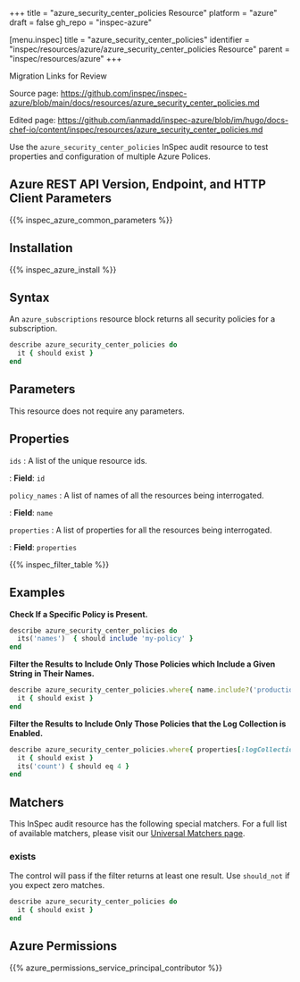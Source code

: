 +++
title = "azure_security_center_policies Resource"
platform = "azure"
draft = false
gh_repo = "inspec-azure"

[menu.inspec]
title = "azure_security_center_policies"
identifier = "inspec/resources/azure/azure_security_center_policies Resource"
parent = "inspec/resources/azure"
+++

<div class="admonition-note">
<p class="admonition-note-title">Migration Links for Review</p>
<div class="admonition-note-text">
<p>Source page: <a href="https://github.com/inspec/inspec-azure/blob/main/docs/resources/azure_security_center_policies.md">https://github.com/inspec/inspec-azure/blob/main/docs/resources/azure_security_center_policies.md</a></p>
<p>Edited page: <a href="https://github.com/ianmadd/inspec-azure/blob/im/hugo/docs-chef-io/content/inspec/resources/azure_security_center_policies.md">https://github.com/ianmadd/inspec-azure/blob/im/hugo/docs-chef-io/content/inspec/resources/azure_security_center_policies.md</a></p>
</div>
</div>


Use the `azure_security_center_policies` InSpec audit resource to test properties and configuration of multiple Azure Polices.

## Azure REST API Version, Endpoint, and HTTP Client Parameters

{{% inspec_azure_common_parameters %}}

## Installation

{{% inspec_azure_install %}}

## Syntax

An `azure_subscriptions` resource block returns all security policies for a subscription.
```ruby
describe azure_security_center_policies do
  it { should exist }
end
```

## Parameters

This resource does not require any parameters.

## Properties

`ids`
: A list of the unique resource ids.

: **Field**: `id`

`policy_names`
: A list of names of all the resources being interrogated.

: **Field**: `name`

`properties`
: A list of properties for all the resources being interrogated.

: **Field**: `properties`

{{% inspec_filter_table %}}

## Examples

**Check If a Specific Policy is Present.**

```ruby
describe azure_security_center_policies do
  its('names')  { should include 'my-policy' }
end
```
**Filter the Results to Include Only Those Policies which Include a Given String in Their Names.**

```ruby
describe azure_security_center_policies.where{ name.include?('production') } do
  it { should exist }
end
```
**Filter the Results to Include Only Those Policies that the Log Collection is Enabled.**

```ruby
describe azure_security_center_policies.where{ properties[:logCollection] == 'On' } do
  it { should exist }
  its('count') { should eq 4 }
end
```    

## Matchers

This InSpec audit resource has the following special matchers. For a full list of available matchers, please visit our [Universal Matchers page](https://www.inspec.io/docs/reference/matchers/).

### exists

The control will pass if the filter returns at least one result. Use `should_not` if you expect zero matches.
```ruby
describe azure_security_center_policies do
  it { should exist }
end
```

## Azure Permissions

{{% azure_permissions_service_principal_contributor %}}
